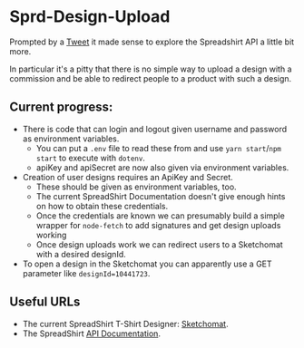 Sprd-Design-Upload
===

Prompted by a [Tweet](https://twitter.com/Bleeptrack/status/1106826121461616640) it made sense to explore the Spreadshirt API a little bit more.

In particular it's a pitty that there is no simple way to upload a design with a commission and be able to redirect people to a product with such a design.

Current progress:
---

* There is code that can login and logout given username and password as environment variables.
  * You can put a `.env` file to read these from and use `yarn start`/`npm start` to execute with `dotenv`.
  * apiKey and apiSecret are now also given via environment variables.
* Creation of user designs requires an ApiKey and Secret.
  * These should be given as environment variables, too.
  * The current SpreadShirt Documentation doesn't give enough hints on how to obtain these credentials.
  * Once the credentials are known we can presumably build a simple wrapper for `node-fetch` to add signatures and get design uploads working
  * Once design uploads work we can redirect users to a Sketchomat with a desired designId.
* To open a design in the Sketchomat you can apparently use a GET parameter like `designId=10441723`.

Useful URLs
---

* The current SpreadShirt T-Shirt Designer: [Sketchomat](https://designer.spreadshirt.de/designers/sketchomat?locale=de_DE).
* The SpreadShirt [API Documentation](https://developer.spreadshirt.net/display/API).
